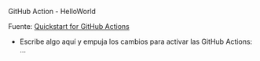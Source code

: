 GitHub Action - HelloWorld

Fuente: [Quickstart for GitHub Actions](https://docs.github.com/en/actions/quickstart)

* Escribe algo aquí y empuja los cambios para activar las GitHub Actions: ...
